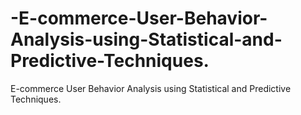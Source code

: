 # -E-commerce-User-Behavior-Analysis-using-Statistical-and-Predictive-Techniques.
 E-commerce User Behavior Analysis using Statistical and Predictive Techniques.

